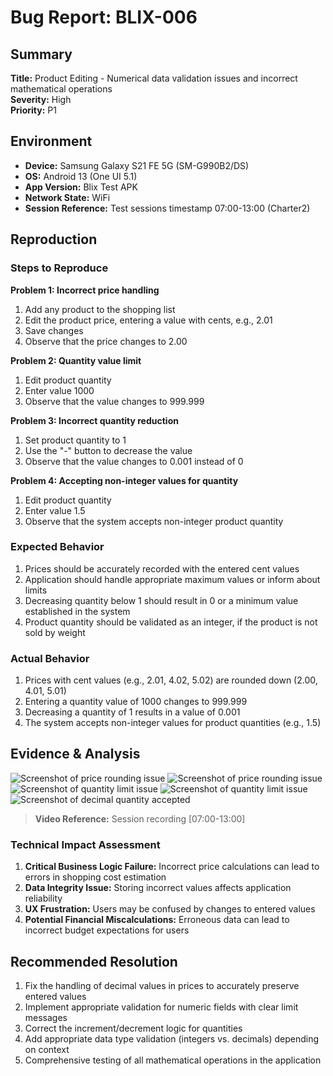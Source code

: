 # Bug Report: BLIX-006

## Summary

**Title:** Product Editing - Numerical data validation issues and incorrect mathematical operations  
**Severity:** High  
**Priority:** P1

## Environment

- **Device:** Samsung Galaxy S21 FE 5G (SM-G990B2/DS)
- **OS:** Android 13 (One UI 5.1)
- **App Version:** Blix Test APK
- **Network State:** WiFi
- **Session Reference:** Test sessions timestamp 07:00-13:00 (Charter2)

## Reproduction

### Steps to Reproduce

**Problem 1: Incorrect price handling**

1. Add any product to the shopping list
2. Edit the product price, entering a value with cents, e.g., 2.01
3. Save changes
4. Observe that the price changes to 2.00

**Problem 2: Quantity value limit**

1. Edit product quantity
2. Enter value 1000
3. Observe that the value changes to 999.999

**Problem 3: Incorrect quantity reduction**

1. Set product quantity to 1
2. Use the "-" button to decrease the value
3. Observe that the value changes to 0.001 instead of 0

**Problem 4: Accepting non-integer values for quantity**

1. Edit product quantity
2. Enter value 1.5
3. Observe that the system accepts non-integer product quantity

### Expected Behavior

1. Prices should be accurately recorded with the entered cent values
2. Application should handle appropriate maximum values or inform about limits
3. Decreasing quantity below 1 should result in 0 or a minimum value established in the system
4. Product quantity should be validated as an integer, if the product is not sold by weight

### Actual Behavior

1. Prices with cent values (e.g., 2.01, 4.02, 5.02) are rounded down (2.00, 4.01, 5.01)
2. Entering a quantity value of 1000 changes to 999.999
3. Decreasing a quantity of 1 results in a value of 0.001
4. The system accepts non-integer values for product quantities (e.g., 1.5)

## Evidence & Analysis

![Screenshot of price rounding issue](/evidence/screenshots/price_rounding_bug.jpg)
![Screenshot of price rounding issue](/evidence/screenshots/price_rounding_bug2.jpg)
![Screenshot of quantity limit issue](/evidence/screenshots/quantity_limit_bug.jpg)
![Screenshot of quantity limit issue](/evidence/screenshots/quantity_limit_bug_2.jpg)
![Screenshot of decimal quantity accepted](/evidence/screenshots/decimal_quantity_bug.jpg)

> **Video Reference:** Session recording [07:00-13:00]

### Technical Impact Assessment

1. **Critical Business Logic Failure:** Incorrect price calculations can lead to errors in shopping cost estimation
2. **Data Integrity Issue:** Storing incorrect values affects application reliability
3. **UX Frustration:** Users may be confused by changes to entered values
4. **Potential Financial Miscalculations:** Erroneous data can lead to incorrect budget expectations for users

## Recommended Resolution

1. Fix the handling of decimal values in prices to accurately preserve entered values
2. Implement appropriate validation for numeric fields with clear limit messages
3. Correct the increment/decrement logic for quantities
4. Add appropriate data type validation (integers vs. decimals) depending on context
5. Comprehensive testing of all mathematical operations in the application
